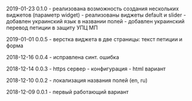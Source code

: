 2019-01-23 0.1.0
	- реализована возможность создания нескольких виджетов (параметр widget)
    - реализованы виджеты default и slider
    - добавлен украинский язык в названии полей
    - добавлен украинский перевод петиции в защиту УПЦ МП

2019-01-01 0.0.5 
    - верстка виджета в две страницы: текст петиции и форма

2018-12-16 0.0.4 
    - исправлена синт. ошибка

2018-12-14 0.0.3 
    - https сервер
    - конфигурация
    - html вариант

2018-12-10 0.0.2 - локализация названия полей (en, ru)

2018-12-09 0.0.1 - первый работающий вариант
